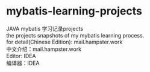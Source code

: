 # mybatis-learning-projects  
JAVA mybatis 学习记录projects  
the projects snapshots of my mybatis learning process.  
for detail(Chinese Edition): mail.hampster.work  
中文介绍：mail.hampster.work  
Editor: IDEA  
编译器：IDEA
